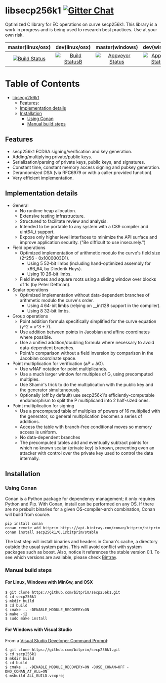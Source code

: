 libsecp256k1 <a target="_blank" href="https://gitter.im/bitprim/Lobby">![Gitter Chat][badge.Gitter]</a>
============

Optimized C library for EC operations on curve secp256k1.
This library is a work in progress and is being used to research best practices. Use at your own risk.

| **master(linux/osx)** | **dev(linux/osx)**   | **master(windows)**   | **dev(windows)** |
|:------:|:-:|:-:|:-:|
| [![Build Status](https://travis-ci.org/bitprim/secp256k1.svg)](https://travis-ci.org/bitprim/secp256k1)       | [![Build StatusB](https://travis-ci.org/bitprim/secp256k1.svg?branch=dev)](https://travis-ci.org/bitprim/secp256k1?branch=dev)  | [![Appveyor Status](https://ci.appveyor.com/api/projects/status/github/bitprim/secp256k1?svg=true)](https://ci.appveyor.com/project/bitprim/secp256k1)  | [![Appveyor StatusB](https://ci.appveyor.com/api/projects/status/github/bitprim/secp256k1?branch=dev&svg=true)](https://ci.appveyor.com/project/bitprim/secp256k1?branch=dev)  |

Table of Contents
=================

   * [libsecp256k1](#libsecp256k1)
      * [Features:](#features)
      * [Implementation details](#implementation-details)
      * [Installation](#installation)
        * [Using Conan](#using-conan)
        * [Manual build steps](#manual-build-steps)

## Features

* secp256k1 ECDSA signing/verification and key generation.
* Adding/multiplying private/public keys.
* Serialization/parsing of private keys, public keys, and signatures.
* Constant time, constant memory access signing and pubkey generation.
* Derandomized DSA (via RFC6979 or with a caller provided function).
* Very efficient implementation.

## Implementation details

* General
  * No runtime heap allocation.
  * Extensive testing infrastructure.
  * Structured to facilitate review and analysis.
  * Intended to be portable to any system with a C89 compiler and uint64_t support.
  * Expose only higher level interfaces to minimize the API surface and improve application security. ("Be difficult to use insecurely.")
* Field operations
  * Optimized implementation of arithmetic modulo the curve's field size (2^256 - 0x1000003D1).
    * Using 5 52-bit limbs (including hand-optimized assembly for x86_64, by Diederik Huys).
    * Using 10 26-bit limbs.
  * Field inverses and square roots using a sliding window over blocks of 1s (by Peter Dettman).
* Scalar operations
  * Optimized implementation without data-dependent branches of arithmetic modulo the curve's order.
    * Using 4 64-bit limbs (relying on __int128 support in the compiler).
    * Using 8 32-bit limbs.
* Group operations
  * Point addition formula specifically simplified for the curve equation (y^2 = x^3 + 7).
  * Use addition between points in Jacobian and affine coordinates where possible.
  * Use a unified addition/doubling formula where necessary to avoid data-dependent branches.
  * Point/x comparison without a field inversion by comparison in the Jacobian coordinate space.
* Point multiplication for verification (a*P + b*G).
  * Use wNAF notation for point multiplicands.
  * Use a much larger window for multiples of G, using precomputed multiples.
  * Use Shamir's trick to do the multiplication with the public key and the generator simultaneously.
  * Optionally (off by default) use secp256k1's efficiently-computable endomorphism to split the P multiplicand into 2 half-sized ones.
* Point multiplication for signing
  * Use a precomputed table of multiples of powers of 16 multiplied with the generator, so general multiplication becomes a series of additions.
  * Access the table with branch-free conditional moves so memory access is uniform.
  * No data-dependent branches
  * The precomputed tables add and eventually subtract points for which no known scalar (private key) is known, preventing even an attacker with control over the private key used to control the data internally.
  
## Installation

### Using Conan

Conan is a Python package for dependency management; it only requires Python and Pip.
With Conan, install can be performed on any OS. If there are no prebuilt binaries for a given
OS-compiler-arch combination, Conan will build from source.

```
pip install conan
conan remote add bitprim https://api.bintray.com/conan/bitprim/bitprim
conan install secp256k1/0.1@bitprim/stable
```

The last step will install binaries and headers in Conan's cache, a directory outside the usual
system paths. This will avoid conflict with system packages such as boost.
Also, notice it references the stable version 0.1. To see which versions are available,
please check [Bintray](https://bintray.com/bitprim/bitprim/secp256k1%3Abitprim).

### Manual build steps

#### For Linux, Windows with MinGw, and OSX

```
$ git clone https://github.com/bitprim/secp256k1.git
$ cd secp256k1
$ mkdir build
$ cd build
$ cmake .. -DENABLE_MODULE_RECOVERY=ON 
$ make -j2
$ sudo make install
```

#### For Windows with Visual Studio

From a [Visual Studio Developer Command Prompt](https://docs.microsoft.com/en-us/dotnet/framework/tools/developer-command-prompt-for-vs):

```
$ git clone https://github.com/bitprim/secp256k1.git
$ cd secp256k1
$ mkdir build
$ cd build
$ cmake .. -DENABLE_MODULE_RECOVERY=ON -DUSE_CONAN=OFF -DNO_CONAN_AT_ALL=ON
$ msbuild ALL_BUILD.vcxproj
```

[badge.Gitter]: https://img.shields.io/badge/gitter-join%20chat-blue.svg

